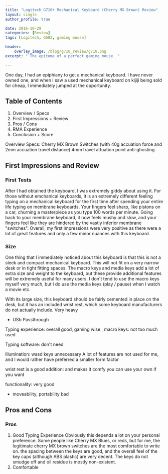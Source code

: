 ```yaml
---
title: "Logitech G710+ Mechanical Keyboard (Cherry MX Brown) Review"
layout: single
author_profile: true

date: 2016-10-29
categories: [Review]
tags: [Logitech, G502, gaming mouse]

header:
    overlay_image: /blog/g710_review/g710.png
excerpt: " The epitome of a perfect gaming mouse. " 

---
```


One day, I had an epiphiany to get a mechanical keyboard. I have never owned one, and when I saw a used mechanical keyboard on kijiji being sold for cheap, I immediately jumped at the opportunity. 

## Table of Contents 
1. Overview / Specs 
2. First Impressions + Review 
3. Pros / Cons 
4. RMA Experience 
5. Conclusion + Score 

Overview
Specs: 
Cherry MX Brown Switches (with 40g accuation force and 2mm accuation travel distance) 
4mm travel 
attuation point 
anti-ghosting 

## First Impressions and Review 

### First Tests
After I had obtained the keyboard, I was extremely giddy about using it. For those without emchanical keyboards, it is an extremely different feeling typing on a mechanical keyboard for the first time after spending your entire life typing on membrane keyboards. Your fingers feel sharp, like pistons on a car, churning a masterpiece as you type 100 words per minute. Going back to your membrane keyboard, it now feels mushy and slow, and your fingers feel like they are hindered by the vastly inferior membrane "switches". Overall, my first impressions were very positive as there were a lot of great features and only a few minor nuances with this keyboard. 

### Size 
One thing that I immediately noticed about this keyboard is that this is not a sleek and compact mechanical keyboard. This will not fit on a very narrow desk or in tight fitting spaces. The macro keys and media keys add a lot of extra size and weight to the keyboard, but these provide additional features will be extremely useful for many users. I don't tend to use the macro keys myself very much, but I do use the media keys (play / pause) when I watch a movie etc. 

With its large size, this keyboard should be fairly cemented in place on the desk, but it has an included wrist rest, which some keyboard manufacturers do not actually include. 
Very heavy
- USb Passthrough 

Typing experience: overall good, gaming wise , 
macro keys: not too much used 

Typing software: don't need 

Illumination: wasd keys unnecessary 
A lot of features are not used for me, and I would rather have preferred a smaller form factor 

wrist rest is a good addition: and makes it comfy 
you can use your own if you want 

functionality: very good
- moveability, portability bad 
## Pros and Cons 

### Pros 
1. Good Typing Experience 
    Obviously this depends a lot on your personal preference. Some people like Cherry MX Blues, or reds, but for me, the legitimate cherry MX brown switches are the most comfortable to write on. the spacing between the keys are good, and the overall feel of the key caps (although ABS plastic) are very decent. The keys do not smudge off and oil residue is mostly non-existent.
2. Comfortable 
